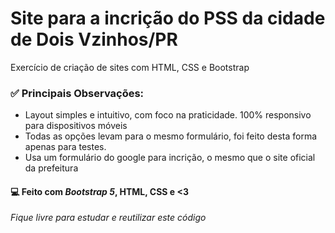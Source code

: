 # Site para a incrição do PSS da cidade de Dois Vzinhos/PR
Exercício de criação de sites com HTML, CSS e Bootstrap

### ✅ Principais Observações:
- Layout simples e intuitivo, com foco na praticidade. 100% responsivo para dispositivos móveis
- Todas as opções levam para o mesmo formulário, foi feito desta forma apenas para testes.
- Usa um formulário do google para incrição, o mesmo que o site oficial da prefeitura

#### 💻 Feito com *Bootstrap 5*, HTML, CSS e <3
_Fique livre para estudar e reutilizar este código_
